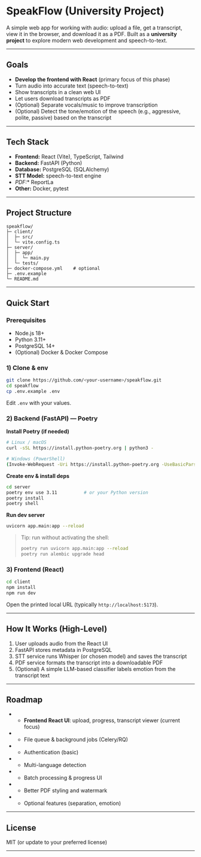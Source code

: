 # SpeakFlow (University Project)

A simple web app for working with audio: upload a file, get a transcript, view it in the browser, and download it as a PDF. Built as a **university project** to explore modern web development and speech-to-text.

---

## Goals

* **Develop the frontend with React** (primary focus of this phase)
* Turn audio into accurate text (speech-to-text)
* Show transcripts in a clean web UI
* Let users download transcripts as PDF
* (Optional) Separate vocals/music to improve transcription
* (Optional) Detect the tone/emotion of the speech (e.g., aggressive, polite, passive) based on the transcript

---

## Tech Stack

 - **Frontend:** React (Vite), TypeScript, Tailwind
 - **Backend:** FastAPI (Python)
 - **Database:** PostgreSQL (SQLAlchemy)
 - **STT Model:** speech-to-text engine
 - *PDF:** ReportLa
 - **Other:** Docker, pytest

---

## Project Structure

```
speakflow/
├─ client/               
│  ├─ src/
│  └─ vite.config.ts
├─ server/               
│  ├─ app/   
│  │  └─ main.py
│  └─ tests/
├─ docker-compose.yml    # optional
├─ .env.example
└─ README.md
```

---

## Quick Start

### Prerequisites

* Node.js 18+
* Python 3.11+
* PostgreSQL 14+
* (Optional) Docker & Docker Compose

### 1) Clone & env

```bash
git clone https://github.com/<your-username>/speakflow.git
cd speakflow
cp .env.example .env
```

Edit `.env` with your values.

### 2) Backend (FastAPI) — Poetry

**Install Poetry (if needed)**

```bash
# Linux / macOS
curl -sSL https://install.python-poetry.org | python3 -

# Windows (PowerShell)
(Invoke-WebRequest -Uri https://install.python-poetry.org -UseBasicParsing).Content | py -
```

**Create env & install deps**

```bash
cd server
poetry env use 3.11          # or your Python version
poetry install
poetry shell
```

**Run dev server**

```bash
uvicorn app.main:app --reload
```

> Tip: run without activating the shell:
>
> ```bash
> poetry run uvicorn app.main:app --reload
> poetry run alembic upgrade head
> ```

### 3) Frontend (React)

```bash
cd client
npm install
npm run dev
```

Open the printed local URL (typically `http://localhost:5173`).

---

## How It Works (High-Level)

1. User uploads audio from the React UI
2. FastAPI stores metadata in PostgreSQL
3. STT service runs Whisper (or chosen model) and saves the transcript
4. PDF service formats the transcript into a downloadable PDF
5. (Optional) A simple LLM-based classifier labels emotion from the transcript text

---

## Roadmap

* - **Frontend React UI**: upload, progress, transcript viewer (current focus)
* - File queue & background jobs (Celery/RQ)
* - Authentication (basic)
* - Multi-language detection
* - Batch processing & progress UI
* - Better PDF styling and watermark
* - Optional features (separation, emotion)

---

## License

MIT (or update to your preferred license)

---